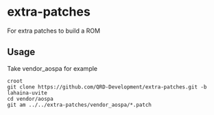 # extra-patches
For extra patches to build a ROM

## Usage
Take vendor_aospa for example
```
croot
git clone https://github.com/QRD-Development/extra-patches.git -b lahaina-uvite
cd vendor/aospa
git am ../../extra-patches/vendor_aospa/*.patch
```
